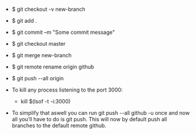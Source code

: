 - $ git checkout -v new-branch
- $ git add .
- $ git commit –m "Some commit message"
- $ git checkout master
- $ git merge new-branch

- $ git remote rename origin github
- $ git push --all origin


- To kill any process listening to the port 3000:
   - kill $(lsof -t -i:3000)

- To simplify that aswell you can run git push --all github -u once and now all you’ll have to do is git push. This will now by default push all branches to the default remote github.
